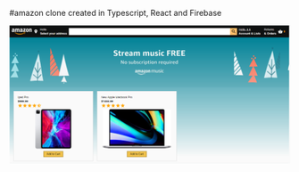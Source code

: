 #amazon clone created in Typescript, React and Firebase

![Main page](https://github.com/jbourne901/amaclone2/blob/master/screens/main.PNG?raw=true)
